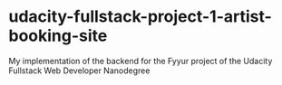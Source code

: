 # udacity-fullstack-project-1-artist-booking-site
My implementation of the backend for the Fyyur project of the Udacity Fullstack Web Developer Nanodegree
